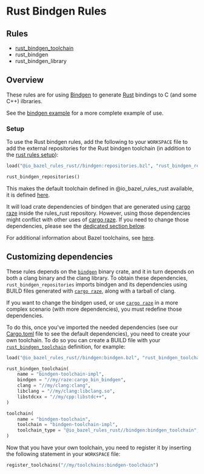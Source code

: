 # Rust Bindgen Rules

<div class="toc">
  <h2>Rules</h2>
  <ul>
    <li><a href="docs/index.md#rust_bindgen_toolchain">rust_bindgen_toolchain</a></li>
    <li>rust_bindgen</li>
    <li>rust_bindgen_library</li>
  </ul>
</div>

## Overview

These rules are for using [Bindgen][bindgen] to generate [Rust][rust] bindings to C (and some C++) ilbraries.

[rust]: http://www.rust-lang.org/
[bindgen]: https://github.com/rust-lang/rust-bindgen

See the [bindgen example](../examples/ffi/rust_calling_c/simple/BUILD:9) for a more complete example of use.

### Setup

To use the Rust bindgen rules, add the following to your `WORKSPACE` file to add the
external repositories for the Rust bindgen toolchain (in addition to the [rust rules setup](..)):

```python
load("@io_bazel_rules_rust//bindgen:repositories.bzl", "rust_bindgen_repositories")

rust_bindgen_repositories()
```
This makes the default toolchain defined in @io_bazel_rules_rust available, it is defined [here](./BUILD).

[raze]: https://github.com/google/cargo-raze

It will load crate dependencies of bindgen that are generated using
[cargo raze][raze] inside the rules_rust
repository. However, using those dependencies might conflict with other uses
of [cargo raze][raze]. If you need to change
those dependencies, please see the [dedicated section below](#custom-deps).

For additional information about Bazel toolchains, see [here](https://docs.bazel.build/versions/master/toolchains.html).

## <a name="custom-deps">Customizing dependencies

These rules depends on the [`bindgen`](https://crates.io/crates/bindgen) binary crate, and it 
in turn depends on both a clang binary and the clang library. To obtain these dependencies,
`rust_bindgen_repositories` imports bindgen and its dependencies using BUILD files generated with
[`cargo raze`][raze], along with a tarball of clang.

If you want to change the bindgen used, or use [`cargo raze`][raze] in a more
complex scenario (with more dependencies), you must redefine those
dependencies.

To do this, once you've imported the needed dependencies (see our
[Cargo.toml](./raze/Cargo.toml) file to see the default dependencies), you
need to create your own toolchain. To do so you can create a BUILD
file with your [`rust_bindgen_toolchain`](../docs/index.md#rust_bindgen_toolchain) definition, for example:

```python
load("@io_bazel_rules_rust//bindgen:bindgen.bzl", "rust_bindgen_toolchain")

rust_bindgen_toolchain(
    name = "bindgen-toolchain-impl",
    bindgen = "//my/raze:cargo_bin_bindgen",
    clang = "//my/clang:clang",
    libclang = "//my/clang:libclang.so",
    libstdcxx = "//my/cpp:libstdc++",
)

toolchain(
    name = "bindgen-toolchain",
    toolchain = "bindgen-toolchain-impl",
    toolchain_type = "@io_bazel_rules_rust//bindgen:bindgen_toolchain",
)
```

Now that you have your own toolchain, you need to register it by
inserting the following statement in your `WORKSPACE` file:

```python
register_toolchains("//my/toolchains:bindgen-toolchain")
```
